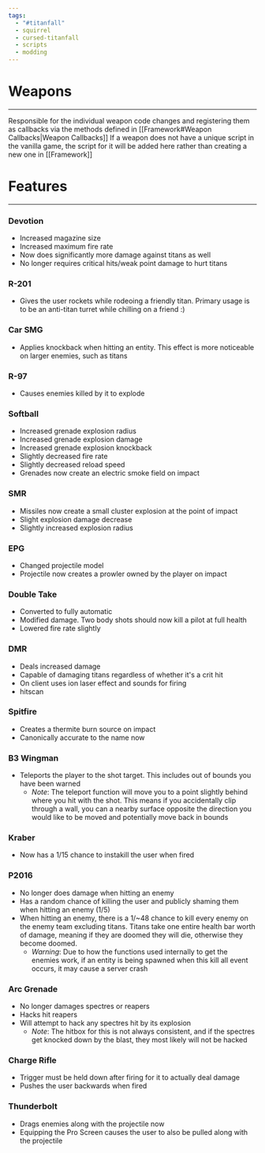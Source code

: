```yaml
---
tags:
  - "#titanfall"
  - squirrel
  - cursed-titanfall
  - scripts
  - modding
---
```

# Weapons
--------------
Responsible for the individual weapon code changes and registering them as callbacks via the methods defined in [[Framework#Weapon Callbacks|Weapon Callbacks]]
If a weapon does not have a unique script in the vanilla game, the script for it will be added here rather than creating a new one in [[Framework]]

# Features
--------------
### Devotion
- Increased magazine size
- Increased maximum fire rate
- Now does significantly more damage against titans as well
- No longer requires critical hits/weak point damage to hurt titans
### R-201
- Gives the user rockets while rodeoing a friendly titan. Primary usage is to be an anti-titan turret while chilling on a friend :)
### Car SMG
- Applies knockback when hitting an entity. This effect is more noticeable on larger enemies, such as titans
### R-97
- Causes enemies killed by it to explode
### Softball
- Increased grenade explosion radius
- Increased grenade explosion damage
- Increased grenade explosion knockback
- Slightly decreased fire rate
- Slightly decreased reload speed
- Grenades now create an electric smoke field on impact
### SMR
- Missiles now create a small cluster explosion at the point of impact
- Slight explosion damage decrease
- Slightly increased explosion radius
### EPG
- Changed projectile model
- Projectile now creates a prowler owned by the player on impact
### Double Take
- Converted to fully automatic
- Modified damage. Two body shots should now kill a pilot at full health
- Lowered fire rate slightly
### DMR
- Deals increased damage
- Capable of damaging titans regardless of whether it's a crit hit
- On client uses ion laser effect and sounds for firing
- hitscan
### Spitfire
- Creates a thermite burn source on impact
- Canonically accurate to the name now
### B3 Wingman
- Teleports the player to the shot target. This includes out of bounds you have been warned
	- *Note*: The teleport function will move you to a point slightly behind where you hit with the shot. This means if you accidentally clip through a wall, you can a nearby surface opposite the direction you would like to be moved and potentially move back in bounds
### Kraber
- Now has a 1/15 chance to instakill the user when fired
### P2016
- No longer does damage when hitting an enemy
- Has a random chance of killing the user and publicly shaming them when hitting an enemy (1/5)
- When hitting an enemy, there is a 1/~48 chance to kill every enemy on the enemy team excluding titans. Titans take one entire health bar worth of damage, meaning if they are doomed they will die, otherwise they become doomed.
	- *Warning*: Due to how the functions used internally to get the enemies work, if an entity is being spawned when this kill all event occurs, it may cause a server crash
### Arc Grenade
- No longer damages spectres or reapers
- Hacks hit reapers
- Will attempt to hack any spectres hit by its explosion
	- *Note*: The hitbox for this is not always consistent, and if the spectres get knocked down by the blast, they most likely will not be hacked
### Charge Rifle
- Trigger must be held down after firing for it to actually deal damage
- Pushes the user backwards when fired
### Thunderbolt
- Drags enemies along with the projectile now
- Equipping the Pro Screen causes the user to also be pulled along with the projectile